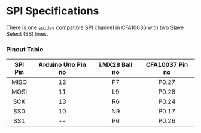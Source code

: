 # SPI Specifications

There is one ``spidev`` compatible SPI channel in CFA10036 with two Slave Select (SS) lines.

### Pinout Table

| SPI Pin | Arduino Uno Pin no | i.MX28 Ball no | CFA10037 Pin no |
| :--: | :--: | :--: |  :--: |
| MISO |  12  |  P7  | P0.27 |
| MOSI |  11  |  L9  | P0.28 |
| SCK  |  13  |  R6  | P0.24 |
| SS0  |  10  |  N9  | P0.17 |
| SS1  |  --  |  P6  | P0.26 |

